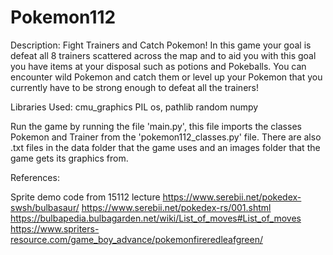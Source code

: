# Pokemon112
Description: Fight Trainers and Catch Pokemon! In this game your goal is defeat all 8 trainers scattered across the map
and to aid you with this goal you have items at your disposal such as potions and Pokeballs. You can encounter wild
Pokemon and catch them or level up your Pokemon that you currently have to be strong enough to defeat all the trainers!

Libraries Used:
cmu_graphics
PIL
os, pathlib
random
numpy

Run the game by running the file 'main.py', this file imports the classes Pokemon and Trainer from the
'pokemon112_classes.py' file. There are also .txt files in the data folder that the game uses and an images folder that
the game gets its graphics from.

References:

Sprite demo code from 15112 lecture
https://www.serebii.net/pokedex-swsh/bulbasaur/
https://www.serebii.net/pokedex-rs/001.shtml
https://bulbapedia.bulbagarden.net/wiki/List_of_moves#List_of_moves
https://www.spriters-resource.com/game_boy_advance/pokemonfireredleafgreen/